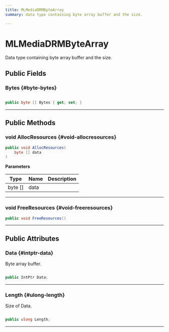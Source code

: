 ```yaml
---
title: MLMediaDRMByteArray
summary: data type containing byte array buffer and the size. 

---
```


# MLMediaDRMByteArray




Data type containing byte array buffer and the size.   





## Public Fields

### Bytes {#byte-bytes}

```csharp

public byte [] Bytes { get; set; }

```






-----------

## Public Methods

### void AllocResources {#void-allocresources}

```csharp
public void AllocResources(
    byte [] data
)
```


**Parameters**

| Type | Name  | Description  | 
|--|--|--|
| byte [] |data||






-----------

### void FreeResources {#void-freeresources}

```csharp
public void FreeResources()
```






-----------

## Public Attributes

### Data {#intptr-data}

Byte array buffer. 

```csharp

public IntPtr Data;

```






-----------

### Length {#ulong-length}

Size of Data. 

```csharp

public ulong Length;

```






-----------

